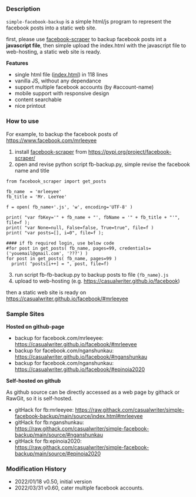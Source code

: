 ### Description

`simple-facebook-backup` is a simple html/js program to represent the facebook posts into a static web site. 

first, please use [facebook-scraper](https://pypi.org/project/facebook-scraper/) to backup facebook posts int a **javascript file**, 
then simple upload the index.html with the javascript file to web-hosting, a static web site is ready.

**Features**

* single html file ([index.html](source/index.html)) in 118 lines
* vanilla JS, without any dependance
* support multiple facebook accounts (by #account-name)
* mobile support with responsive design
* content searchable
* nice printout

### How to use

For example, to backup the facebook posts of https://www.facebook.com/mrleeyee

1. install [facebook-scraper](https://pypi.org/project/facebook-scraper/) from https://pypi.org/project/facebook-scraper/
2. open and revise python script fb-backup.py, simple revise the facebook name and title

~~~
from facebook_scraper import get_posts

fb_name  = 'mrleeyee'
fb_title = 'Mr. LeeYee'

f = open( fb_name+'.js', 'w', encoding='UTF-8' )

print( "var fbKey='" + fb_name + "', fbName = '" + fb_title + "'", file=f );
print( "var None=null, False=false, True=true", file=f )
print( "var posts=[], i=0", file=f );

#### if fb required login, use below code
#for post in get_posts( fb_name, pages=99, credentials=('youemail@gmail.com', '???') )
for post in get_posts( fb_name, pages=99 )
  print( "posts[i++] = ", post, file=f)
~~~

 

3. run script fb-fb-backup.py to backup posts to file `{fb_name}.js`
4. upload to web-hosting (e.g. https://casualwriter.github.io/facebook)

then a static web site is ready on https://casualwriter.github.io/facebook/#mrleeyee

### Sample Sites

**Hosted on github-page**
* backup for facebook.com/mrleeyee: https://casualwriter.github.io/facebook/#mrleeyee
* backup for facebook.com/nganshunkau: https://casualwriter.github.io/facebook/#nganshunkau
* backup for facebook.com/nganshunkau: https://casualwriter.github.io/facebook/#epinoia2020

**Self-hosted on github**

As github source can be directly accessed as a web page by githack or RawGit, so it is self-hosted. 

* gitHack for fb:mrleeyee: https://raw.githack.com/casualwriter/simple-facebook-backup/main/source/index.html#mrleeyee
* gitHack for fb:nganshunkau: https://raw.githack.com/casualwriter/simple-facebook-backup/main/source/#nganshunkau
* gitHack for fb:epinoia2020: https://raw.githack.com/casualwriter/simple-facebook-backup/main/source/#epinoia2020


### Modification History

* 2022/01/18 v0.50, initial version
* 2022/03/31 v0.60, cater multiple facebook accounts.
